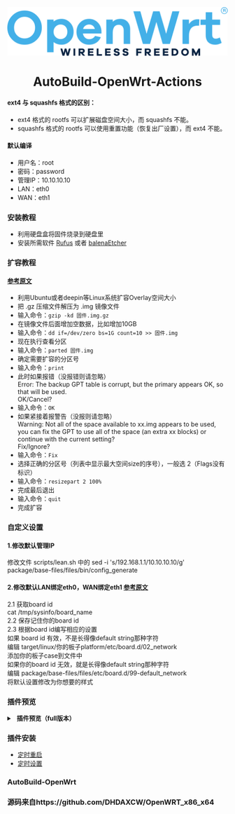 <div align="center">
<img width="768" src="https://github.com/KPI0/AutoBuild-OpenWrt/blob/main/picture/OpenWrt.png"/>
<h1>AutoBuild-OpenWrt-Actions</h1>
</div>

#### ext4 与 squashfs 格式的区别：
- ext4 格式的 rootfs 可以扩展磁盘空间大小，而 squashfs 不能。
- squashfs 格式的 rootfs 可以使用重置功能（恢复出厂设置），而 ext4 不能。

#### 默认编译
- 用户名：root
- 密码：password
- 管理IP：10.10.10.10
- LAN：eth0
- WAN：eth1

### 安装教程
- 利用硬盘盒将固件烧录到硬盘里
- 安装所需软件 [Rufus](https://rufus.ie/zh/) 或者 [balenaEtcher](https://etcher.balena.io/)

### 扩容教程
#### [参考原文](https://blog.csdn.net/zengd0/article/details/124934933)
- 利用Ubuntu或者deepin等Linux系统扩容Overlay空间大小
- 把 .gz 压缩文件解压为 .img 镜像文件
- 输入命令：```gzip -kd 固件.img.gz```
- 在镜像文件后面增加空数据，比如增加10GB
- 输入命令：```dd if=/dev/zero bs=1G count=10 >> 固件.img```
- 现在执行查看分区
- 输入命令：```parted 固件.img```
- 确定需要扩容的分区号
- 输入命令：```print```
- 此时如果报错（没报错则请忽略）</br>
Error: The backup GPT table is corrupt, but the primary appears OK, so that will be used.</br>
OK/Cancel?  
- 输入命令：```OK```
- 如果紧接着报警告（没报则请忽略）</br>
Warning: Not all of the space available to xx.img appears to be used, you
can fix the GPT to use all of the space (an extra xx blocks) or continue with the current setting?</br>
Fix/Ignore?  
- 输入命令：```Fix```
- 选择正确的分区号（列表中显示最大空间size的序号），一般选 2（Flags没有标识）
- 输入命令：```resizepart 2 100%```
- 完成最后退出
- 输入命令：```quit```
- 完成扩容

### 自定义设置
#### 1.修改默认管理IP
修改文件 scripts/lean.sh 中的 sed -i 's/192.168.1.1/10.10.10.10/g' package/base-files/files/bin/config_generate
#### 2.修改默认LAN绑定eth0，WAN绑定eth1 [参考原文](https://github.com/coolsnowwolf/lede/issues/11506)</br>
2.1 获取board id</br>
cat /tmp/sysinfo/board_name</br>
2.2 保存记住你的board id</br>
2.3 根据board id编写相应的设置</br>
如果 board id 有效，不是长得像default string那种字符</br>
编辑 target/linux/你的板子platform/etc/board.d/02_network</br>
添加你的板子case到文件中</br>
如果你的board id 无效，就是长得像default string那种字符</br>
编辑 package/base-files/files/etc/board.d/99-default_network</br>
将默认设置修改为你想要的样式</br>

### 插件预览
<details>
<summary><b>&nbsp; 插件预览（full版本）</b></summary>
<br/>
<details>
<summary><b>├── 状态</b></summary>
　├── 概况<br/>
　├── 防火墙<br/>
　├── 路由表<br/>
　├── 系统日志<br/>
　├── 内核日志<br/>
　├── 系统进程<br/>
　├── 实时信息<br/>
　├── 实时监控<br/>
　├── WireGuard状态<br/>
　└── 负载均衡
</details>
<details>
<summary><b>├── 系统</b></summary>
　├── Web管理<br/>
　├── 系统<br/>
　├── 管理权<br/>
　├── 软件包<br/>
　├── TTYD 终端<br/>
　├── 启动项<br/>
　├── 计划任务<br/>
　├── 挂载点<br/>
　├── 磁盘管理<br/>
　├── 备份/升级<br/>
　├── 自定义命令<br/>
　├── 文件传输<br/>
　├── 重启<br/>
　├── Argon 主题设置<br/>
　└── 关机
</details>
<details>
<summary><b>├── 服务</b></summary>
　├── PassWall 2<br/>
　├── PassWall<br/>
　├── AdGuard Home<br/>
　├── ShadowSocksR Plus+<br/>
　├── 阿里云盘 WebDAV<br/>
　├── 应用过滤<br/>
　├── MosDNS<br/>
　├── 上网时间控制<br/>
　├── 全能推送<br/>
　├── OpenClash<br/>
　├── 动态 DNS<br/>
　├── QoS Nftables 版<br/>
　├── WiFi 计划<br/>
　├── SmartDNS<br/>
　├── 迅雷快鸟<br/>
　├── 网络唤醒<br/>
　├── Frps<br/>
　├── UU游戏加速器<br/>
　├── Tinyproxy<br/>
　├── UPnP<br/>
　├── Shairplay<br/>
　├── Frp 内网穿透<br/>
　├── KMS 服务器<br/>
　├── AirPlay 2 音频接收器<br/>
　├── udpxy<br/>
　├── Nps 内网穿透<br/>
　├── HAProxy<br/>
　└── MWAN3 分流助手
</details>
<details>
<summary><b>├── 网络存储</b></summary>
　├── 文件助手<br/>
　├── 文件浏览器<br/>
　├── NFS 管理<br/>
　├── Alist 文件列表<br/>
　├── qBittorrent<br/>
　├── PS3 NET 服务器<br/>
　├── USB 打印服务器<br/>
　├── 硬盘休眠<br/>
　├── miniDLNA<br/>
　├── FTP 服务器<br/>
　├── MJPG-streamer<br/>
　├── 网络共享<br/>
　├── 挂载 SMB 网络共享文件夹<br/>
　├── PCHiFi 数字转盘遥控<br/>
　├── Aria2 配置<br/>
　├── Transmission<br/>
　└── Rclone
</details>
<details>
<summary><b>├── VPN</b></summary>
　├── SSR MuDB 服务器<br/>
　├── IPSec VPN 服务器<br/>
　├── SoftEther VPN 服务器<br/>
　├── PPTP VPN 服务器<br/>
　├── OpenVPN 服务器<br/>
　└── ZeroTier
</details>
<details>
<summary><b>├── 网络</b></summary>
　├── 接口<br/>
　├── 无线<br/>
　├── 访客网络<br/>
　├── DHCP/DNS<br/>
　├── 主机名<br/>
　├── IP/MAC 绑定<br/>
　├── 静态路由<br/>
　├── 诊断<br/>
　├── 防火墙<br/>
　├── PCI移动网络拨号服务<br/>
　├── USB移动网络拨号服务<br/>
　├── Socat<br/>
　├── SQM QoS<br/>
　├── 网速控制<br/>
　├── Turbo ACC 网络加速<br/>
　├── 多线多拨<br/>
　└── 负载均衡
</details>
<details>
<summary><b>├── 带宽监控</b></summary>
　├── 显示<br/>
　├── 配置<br/>
　├── 备份<br/>
　└── 实时流量监测
</details>
　└── <b>退出</b>
</details>

### 插件安装
- [定时重启](https://github.com/kongfl888/luci-app-timedreboot)
- [定时设置](https://github.com/sirpdboy/luci-app-autotimeset)

### AutoBuild-OpenWrt
### 源码来自https://github.com/DHDAXCW/OpenWRT_x86_x64
